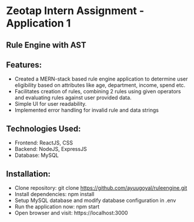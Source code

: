 # Zeotap Intern Assignment - Application 1
## Rule Engine with AST

## Features:
- Created a MERN-stack based rule engine application to determine user eligibility based on attributes like age, department, income, spend etc.
- Facilitates creation of rules, combining 2 rules using given operators and evaluating rules against user provided data.
- Simple UI for user readability.
- Implemented error handling for invalid rule and data strings

## Technologies Used:
- Frontend: ReactJS, CSS
- Backend: NodeJS, ExpressJS
- Database: MySQL

## Installation:
- Clone repository:
  git clone https://github.com/ayuugoyal/ruleengine.git
- Install dependencies:
  npm install
- Setup MySQL database and modify database configuration in .env
- Run the application now:
  npm start
- Open browser and visit:
  https://localhost:3000
